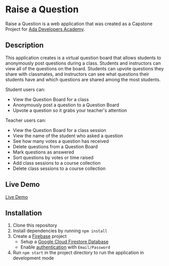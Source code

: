 # Raise a Question

Raise a Question is a web application that was created as a Capstone Project for [Ada Developers Academy](https://adadevelopersacademy.org/).

## Description

This application creates is a virtual question board that allows students to anonymously post questions during a class. Students and instructors can view all of the questions on the board. Students can upvote questions they share with classmates, and instructors can see what questions their students have and which questions are shared among the most students.

Student users can:
- View the Question Board for a class
- Anonymously post a question to a Question Board
- Upvote a question so it grabs your teacher's attention

Teacher users can:
- View the Question Board for a class session
- View the name of the student who asked a question
- See how many votes a question has received
- Delete questions from a Question Board
- Mark questions as answered
- Sort questions by votes or time raised
- Add class sessions to a course collection
- Delete class sessions to a course collection

## Live Demo

[Live Demo](https://youtu.be/p64cJTd2wSw)

## Installation

1. Clone this repository
2. Install dependencies by running `npm install`
3. Create a [Firebase](https://firebase.google.com/) project 
    - Setup a [Google Cloud Firestore Database](https://firebase.google.com/docs/firestore)
    - Enable [authentication](https://firebase.google.com/docs/auth/where-to-start) with `Email/Password`
4. Run `npm start` in the project directory to run the application in development mode
